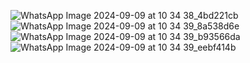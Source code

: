 ![WhatsApp Image 2024-09-09 at 10 34 38_4bd221cb](https://github.com/user-attachments/assets/ae889b2e-687b-4f2f-99fa-c9d173cdb56e)
![WhatsApp Image 2024-09-09 at 10 34 39_8a538d6e](https://github.com/user-attachments/assets/1d7fa7d7-a128-45d2-b82b-ad2f98a70509)
![WhatsApp Image 2024-09-09 at 10 34 39_b93566da](https://github.com/user-attachments/assets/a0a3a3f0-dbaa-4c2b-a82b-8d38b4ae2b4a)
![WhatsApp Image 2024-09-09 at 10 34 39_eebf414b](https://github.com/user-attachments/assets/19b07def-e73b-49bc-a836-d476de593489)

